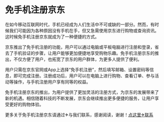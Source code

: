 # 免手机注册京东

在如今移动互联网时代，手机已经成为人们生活中不可或缺的一部分。然而，有时候我们可能因为各种原因没有手机在手，但又急需使用京东进行购物或查询资讯。这时候免手机注册京东就成为了一种便捷的方式。

京东推出了免手机注册的功能，用户可以通过电脑或平板电脑进行注册和登录，省去了手机验证的步骤，让用户能够更加便捷地享受购物乐趣。免手机注册京东的推出，不仅方便了用户，也拓宽了京东的用户群体，为更多人提供了便利。

用户只需在京东官网或App上选择“免手机注册”，然后填写邮箱、设置密码等信息，即可完成注册。注册成功后，用户可以在电脑上进行购物、查看订单、参与活动等操作，与手机注册用户享有同等的权益。

免手机注册京东的推出，为用户提供了更加灵活的注册方式，为京东的发展带来了新的机遇。相信随着科技的不断发展，京东会继续推出更多便捷的服务，让用户享受更好的购物体验。

更多关于免手机注册京东请通过✈与我们联系，感谢阅读，谢谢！[点这里✈联系](https://ads.k02.cc)